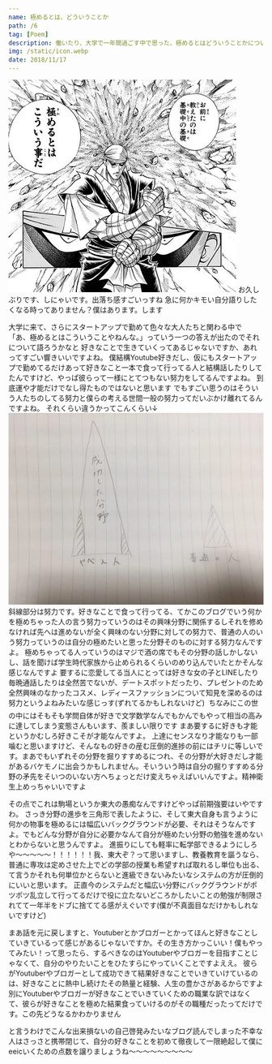 ```yaml
---
name: 極めるとは、どういうことか
path: /6
tag: [Poem]
description: 働いたり、大学で一年間過ごす中で思った、極めるとはどういうことかについての拙いポエムですね
img: /static/icon.webp
date: 2018/11/17
---
```


<img src="/static/6-1.webp">
お久しぶりです、しにゃいです。出落ち感すごいっすね
急に何かキモい自分語りしたくなる時ってありません？僕はあります。します

大学に来て、さらにスタートアップで勤めて色々な大人たちと関わる中で
「あ、極めるとはこういうことやねんな。」っていう一つの答えが出たのでそれについて語ろうかなと
好きなことで生きていくってあるじゃないですか、あれってすごい響きいいですよね。
僕結構Youtube好きだし、仮にもスタートアップで勤めてるだけあって好きなこと一本で食って行ってる人と結構話したりしてたんですけど、やっぱ彼らって一様にとてつもない努力をしてるんですよね。
到底運や才能だけでなし得たものではないと思います
でもすごい思うのはそういう人たちのしてる努力と僕らの考える世間一般の努力ってだいぶかけ離れてるんですよね。
それくらい違うかってこんくらい↓
<img src="/static/6-2.webp">
斜線部分は努力です。好きなことで食って行ってる、てかこのブログでいう何かを極めちゃった人の言う努力っていうのはその興味分野に関係するしそれを修めなければ先へは進めないが全く興味のない分野に対しての努力で、普通の人のいう努力っていうのは自分の極めたいと思った分野そのものに対する努力なんですよ。
極めちゃってる人っていうのはマジで酒の席でもその分野の話しかしないし、話を聞けば学生時代家族から止められるくらいのめり込んでいたとかそんな感じなんですよ
要するに恋愛してる当人にとっては好きな女の子とLINEしたり毎晩通話したりは全然苦でないが、デートスポットだったり、プレゼントのため全然興味のなかったコスメ、レディースファッションについて知見を深めるのは努力というよねみたいな感じっす(ずれてるかもしれないけど) 
ちなみにこの世の中にはそもそも学問自体が好きで文学数学なんでもかんでもやって相当の高みに達してしまう変態さんもいます、羨ましい限りです
まあ要するに好きも才能というかむしろ好きこそが才能なんですよ。
上達にセンスなり才能なりも一部噛むと思いますけど、そんなもの好きの産む圧倒的進捗の前にはチリに等しいです。まあでもいずれその分野を掘りすすめるにつれ、その分野が大好きだし才能があるバケモノに出会うかもしれません。そいういう時は自分の掘りすすめる分野の矛先をそいつのいない方へちょっとだけ変えちゃえばいいんですよ。精神衛生上めっちゃいいですよ

その点でこれは駒場というか東大の愚痴なんですけどやっぱ前期強要はいやですわ。
さっき分野の進歩を三角形で表したように、そして東大自身も言うように何かの物事を極めるには幅広いバックグラウンドが必要、それはそうなんですよ。でもどんな分野が自分に必要かなんて自分が極めたい分野の勉強を進めないとわからないと思うんですよ。 
進振りにしても軽率に転学部できるようにしろや〜〜〜〜〜！！！！！！我、東大ぞ？って思いますし、教養教育を謳うなら、普通に専攻は定めさせた上でどの学部の授業も希望すれば取れるし単位も出る、て言うかそれも何単位かとらないと進級できないみたいなシステムの方が圧倒的にいいと思います。
正直今のシステムだと幅広い分野にバックグラウンドがポツポツ乱立して行ってるだけで役に立たないどころかしたいことの勉強が制限されてて一年半をドブに捨ててる感がえぐいです(僕が不真面目なだけかもしれないですけど)

まあ話を元に戻しますと、Youtuberとかブロガーとかってほんと好きなことしていきているって感じがあるじゃないですか。その生き方かっこいい！僕もやってみたい！って思ったら、するべきなのはYoutuberやブロガーを目指すことじゃなくて、自分のやりたいことをひたすらにやっていくことですよええ。
彼らがYoutuberやブロガーとして成功できて結果好きなことでいきていけているのは、好きなことに熱中し続けたその熱量と経験、人生の豊かさがあるからですよ
別にYoutuberやブロガーが好きなことでいきていくための職業な訳ではなくて、彼らが好きなことを極めた結果食っていけるのがその職種だったってだけです。この先どうなるかわかりません

と言うわけでこんな出来損ないの自己啓発みたいなブログ読んでしまった不幸な人はさっさと携帯閉じて、自分の好きなことを初めて徹夜して一限絶起して僕にeeicいくための点数を譲りましょうね〜〜〜〜〜〜〜〜〜